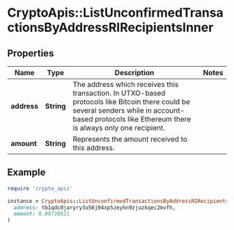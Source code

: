 # CryptoApis::ListUnconfirmedTransactionsByAddressRIRecipientsInner

## Properties

| Name | Type | Description | Notes |
| ---- | ---- | ----------- | ----- |
| **address** | **String** | The address which receives this transaction. In UTXO-based protocols like Bitcoin there could be several senders while in account-based protocols like Ethereum there is always only one recipient. |  |
| **amount** | **String** | Represents the amount received to this address. |  |

## Example

```ruby
require 'crypto_apis'

instance = CryptoApis::ListUnconfirmedTransactionsByAddressRIRecipientsInner.new(
  address: tb1qdc0jaryry3u56j94xp5zeyhn9zjuzkqec2mvfh,
  amount: 0.09720621
)
```

